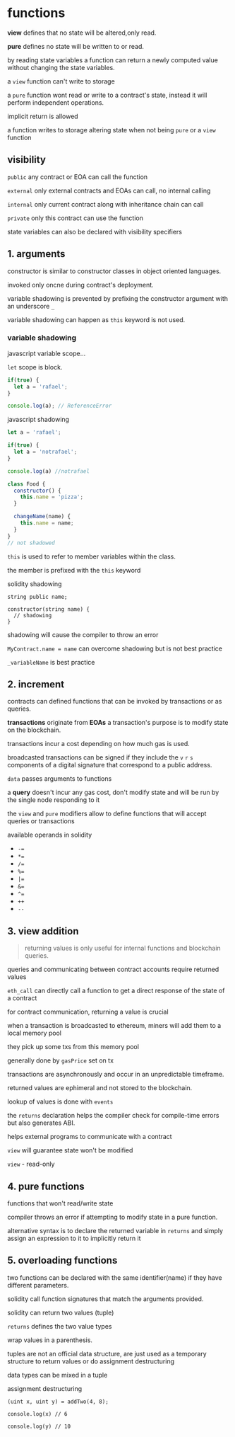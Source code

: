 # functions

**view** defines that no state will be altered,only read.

**pure** defines no state will be written to or read.

by reading state variables a function can return a newly computed value without changing the state variables.

a `view` function can't write to storage

a `pure` function wont read or write to a contract's state, instead it will perform independent operations.

implicit return is allowed

a function writes to storage altering state when not being `pure` or a `view` function

## visibility

`public` any contract or EOA can call the function

`external` only external contracts and EOAs can call, no internal calling

`internal` only current contract along with inheritance chain can call

`private` only this contract can use the function

state variables can also be declared with visibility specifiers

## 1. arguments

constructor is similar to constructor classes in object oriented languages.

invoked only oncne during contract's deployment.

variable shadowing is prevented by prefixing the constructor argument with an underscore `_`

variable shadowing can happen as `this` keyword is not used.

### variable shadowing

javascript variable scope...

`let` scope is block.

```js
if(true) {
  let a = 'rafael';
}

console.log(a); // ReferenceError
```

javascript shadowing

```js
let a = 'rafael';

if(true) {
  let a = 'notrafael';
}

console.log(a) //notrafael

class Food {
  constructor() {
    this.name = 'pizza';
  }

  changeName(name) {
    this.name = name;
  }
}
// not shadowed
```

`this` is used to refer to member variables within the class.

the member is prefixed with the `this` keyword


solidity shadowing
```
string public name;

constructor(string name) {
  // shadowing
}
```

shadowing will cause the compiler to throw an error

`MyContract.name = name` can overcome shadowing but is not best practice

`_variableName` is best practice

## 2. increment

contracts can defined functions that can be invoked by transactions or as queries.

**transactions** originate from **EOAs** a transaction's purpose is to modify state on the blockchain.

transactions incur a cost depending on how much gas is used.

broadcasted transactions can be signed if they include the `v` `r` `s` components of a digital signature that correspond to a public address.

`data` passes arguments to functions

a **query** doesn't incur any gas cost, don't modify state and will be run by the single node responding to it

the `view` and `pure` modifiers allow to define functions that will accept queries or transactions

available operands in solidity

- `-=`
- `*=`
- `/=`
- `%=`
- `|=`
- `&=`
- `^=`
- `++`
- `--`

## 3. view addition

> returning values is only useful for internal functions and blockchain queries.

queries and communicating between contract accounts require returned values

`eth_call` can directly call a function to get a direct response of the state of a contract

for contract communication, returning a value is crucial

when a transaction is broadcasted to ethereum, miners will add them to a local memory pool

they pick up some txs from this memory pool

generally done by `gasPrice` set on tx

transactions are asynchronously and occur in an unpredictable timeframe.

returned values are ephimeral and not stored to the blockchain.

lookup of values is done with `events`

the `returns` declaration helps the compiler check for compile-time errors but also generates ABI.

helps external programs to communicate with a contract

`view` will guarantee state won't be modified

`view` - read-only

## 4. pure functions

functions that won't read/write state

compiler throws an error if attempting to modify state in a pure function.

alternative syntax is to declare the returned variable in `returns` and simply assign an expression to it to implicitly return it

## 5. overloading functions

two functions can be declared with the same identifier(name) if they have different parameters.

solidity call function signatures that match the arguments provided.

solidity can return two values (tuple)

`returns` defines the two value types

wrap values in a parenthesis.


tuples are not an official data structure, are just used as a temporary structure to return values or do assignment destructuring

data types can be mixed in a tuple

assignment destructuring

```
(uint x, uint y) = addTwo(4, 8);

console.log(x) // 6

console.log(y) // 10



